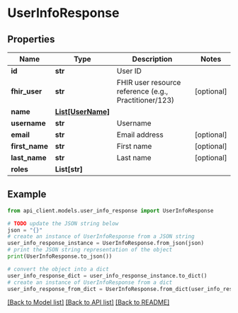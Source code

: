 # UserInfoResponse


## Properties

Name | Type | Description | Notes
------------ | ------------- | ------------- | -------------
**id** | **str** | User ID | 
**fhir_user** | **str** | FHIR user resource reference (e.g., Practitioner/123) | [optional] 
**name** | [**List[UserName]**](UserName.md) |  | 
**username** | **str** | Username | 
**email** | **str** | Email address | [optional] 
**first_name** | **str** | First name | [optional] 
**last_name** | **str** | Last name | [optional] 
**roles** | **List[str]** |  | 

## Example

```python
from api_client.models.user_info_response import UserInfoResponse

# TODO update the JSON string below
json = "{}"
# create an instance of UserInfoResponse from a JSON string
user_info_response_instance = UserInfoResponse.from_json(json)
# print the JSON string representation of the object
print(UserInfoResponse.to_json())

# convert the object into a dict
user_info_response_dict = user_info_response_instance.to_dict()
# create an instance of UserInfoResponse from a dict
user_info_response_from_dict = UserInfoResponse.from_dict(user_info_response_dict)
```
[[Back to Model list]](../README.md#documentation-for-models) [[Back to API list]](../README.md#documentation-for-api-endpoints) [[Back to README]](../README.md)


